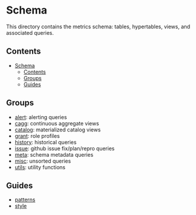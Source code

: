 # Schema

This directory contains the metrics schema: tables, hypertables, views, and associated queries.

## Contents

- [Schema](#schema)
  - [Contents](#contents)
  - [Groups](#groups)
  - [Guides](#guides)

## Groups

- [alert](./alert): alerting queries
- [cagg](./cagg): continuous aggregate views
- [catalog](./catalog): materialized catalog views
- [grant](./grant): role profiles
- [history](./history): historical queries
- [issue](./issue): github issue fix/plan/repro queries
- [meta](./meta): schema metadata queries
- [misc](./misc): unsorted queries
- [utils](./utils): utility functions

## Guides

- [patterns](./patterns.md)
- [style](./style.md)